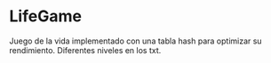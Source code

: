 # LifeGame
Juego de la vida implementado con una tabla hash para optimizar su rendimiento. Diferentes niveles en los txt.
